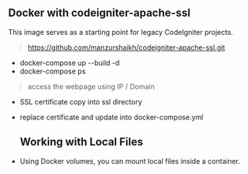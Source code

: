 

## Docker with codeigniter-apache-ssl 
This image serves as a starting point for legacy CodeIgniter projects.
> https://github.com/manzurshaikh/codeigniter-apache-ssl.git

- docker-compose up --build -d 
- docker-compose ps
> access the webpage using IP / Domain 

- SSL certificate copy into ssl directory
- replace certificate and update into docker-compose.yml
  
  ## Working with Local Files
- Using Docker volumes, you can mount local files inside a container.
